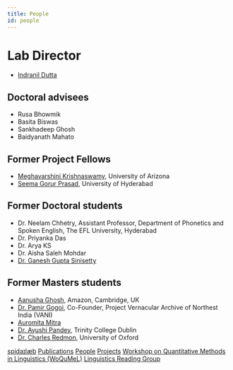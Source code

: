 ```yaml
---
title: People
id: people
---
```


# Lab Director
* [Indranil Dutta](indranil.md)

## Doctoral advisees
* Rusa Bhowmik
* Basita Biswas
* Sankhadeep Ghosh
* Baidyanath Mahato

## Former Project Fellows
* [Meghavarshini Krishnaswamy](https://meghavarshini.github.io/), University of Arizona
* [Seema Gorur Prasad](https://scholar.google.co.in/citations?user=ALtM_ngAAAAJ&hl=en), University of Hyderabad

## Former Doctoral students
- Dr. Neelam Chhetry, Assistant Professor, Department of Phonetics and Spoken English, The EFL University, Hyderabad
- Dr. Priyanka Das
- Dr. Arya KS
- Dr. Aisha Saleh Mohdar
- [Dr. Ganesh Gupta Sinisetty](https://scholar.google.com/citations?user=8eeTZAYAAAAJ&hl=en)

## Former Masters students
<!--* Ushasi Banerjee-->
<!--* Molly Varghese, doctoral student, The EFL University-->
- [Aanusha Ghosh](https://www.linkedin.com/in/aanusha-ghosh-96719557/), Amazon, Cambridge, UK
- [Dr. Pamir Gogoi](https://projectvani.org/), Co-Founder, Project Vernacular Archive of Northest India (VANI)
- [Auromita Mitra](https://auromitamitra.github.io/)
- [Dr. Ayushi Pandey](https://scholar.google.co.in/citations?user=v_2A9F0AAAAJ&hl=en), Trinity College Dublin
- [Dr. Charles Redmon](https://www.chredmon.com/), University of Oxford
<!--* Irfan Shailendra, University of Illinois at Urbana-Champaign-->

[spidaɪlæb](index.md) [Publications](pubs.md) [People](people.md) [Projects](projects.md) [Workshop on Quantitative Methods in Linguistics (WoQuMeL)](summ_wkshp.md) [Linguistics Reading Group](rg.md)
<!-- [#KnowCoDA](KnowCoDA.md) -->

